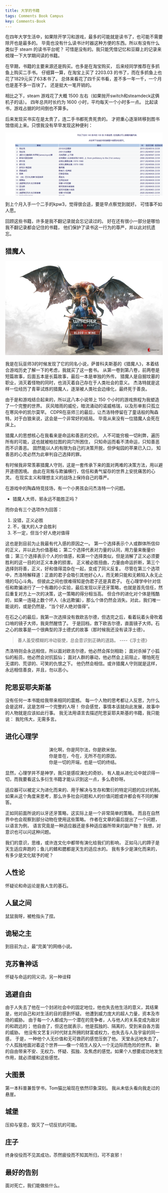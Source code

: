 ```yaml
---
title: 大学的书籍
tags: Comments Book Campus
key: Comments-Book
---
```


在四年大学生活中，如果除开学习和游戏，最多的可能就是读书了，也可能不需要除开也是最多的。
毕竟也没有什么读书计时器这种方便的东西。所以有没有什么类似于 steam 的读书平台呢？
可惜是没有的。我只能凭借记忆和豆瓣上的记录来梳理一下大学期间读的书籍。

<!--more-->

在早期，书籍的主要来源还是购买。也多是在淘宝购买，
后来经同学推荐在多抓鱼上购买二手书。
仔细算一算，在淘宝上买了 2203.03 的书了，而在多抓鱼上也花了1829元买了63本书了。
总体来看花了四千买书看，差不多一年一千，一个月也是差不多一百块了。
还是挺大一笔开销的。

相比之下，steam 游戏花了大概 1500 左右（如果抛开switch和steamdeck这俩机子的话）。
四年总共时长约为 1600 小时，平均每天一个小时多一点。
比起读书，游戏占据的时间倒也不算多。

后来发现买书实在是太贵了，连二手书都死贵死贵的。
才把重心逐渐转移到图书馆借阅上来。只恨我没有早早发现这种便利：

![借阅记录](/assets/images/posts/Miscellanies/Life/book_lib1.png)

到上个月入手一个二手的kpw3，觉得很合适，要是早点察觉到就好。
可惜事不如人愿。

<!-- 这四年的尾声，读的书应该也不会有什么大变化了， -->
回顾这些书籍，许多是我不翻记录就会忘记读过的。
好在还有很小一部分是哪怕我不翻记录都会记住的书籍，
他们保护了读书这一行为的尊严，并以此对抗遗忘。

## 猎魔人

![witcher](/assets/images/posts/Miscellanies/Life/book_witcher.jpg)

我是在玩巫师3的时候发现了它的同名小说，萨普科夫斯基的《猎魔人》，本着结合游戏历史了解一下的考虑，我就买了这一套书。
从第一卷到第八卷，前两卷是短篇故事，后面五本是长篇故事，最后一本是单独的外传。
猎魔人是自掘坟墓的职业，消灭着怪物的同时，也消灭着自己存在于人类社会的意义。
杰洛特就是这样一位经历了青草试炼的猎魔人，逐渐被人类社会边缘化，最终死于善良。

由于是和游戏结合起来的，所以这八本小说带上 150 个小时的游戏旅程为我塑造了一个完整的世界。
灰风暗雨的威伦，暗流涌动的诺威格瑞，以及形单影只孤立在寒风中的凯尔莫罕。
CDPR在巫师三的最后，让杰洛特停留在了童话般的陶森特。对于白狼来说，这会是一个非常好的结局。
毕竟从来没有一位猎魔人会死在床上。

猎魔人的思想核心在我看来是命运和善恶的交织。
人不可能穷极一切利弊，遍历所有的可能，这也就被柏拉图的洞穴所困住，
只知命运而看不清命运，只知善恶而不识善恶。
固然能以人的有限为自己的决策开脱，但伊甸园的苹果已入口，
知善恶的心灵必然为此审判自己选择的罪。

有时候我非常羡慕猎魔人守则，这是一套传承下来的面对两难的决策方法，用以避开道德困境。
由此在背叛与欺骗横行，信任和勇气留存的世界上安抚痛苦的心灵。
在现实主义和理想主义的战场上保持自己的尊严。

在游戏中的陶森特竞技场，有一个小男孩会问杰洛特一个问题。

- 猎魔人大师，邪永远不能胜正吗？

而你会有三个选项作为回答：

1. 没错，正义必胜
2. 不，强大的人才会胜利
3. 不一定，但当个好人绝对值得

这也是到目前为止我最有代入感的原因之一。
第一个选择表示个人或群体所信仰的正义，并以此为价值基础；
第二个选择代表对力量的认同，用力量来衡量价值；
第三个选择表示个人的价值感，和第一个选择类似，但是消解了正义必须要胜利的这一目的对正义本身的损害。
正义被必胜扭曲，力量由命运折断，第三个选择则将善，正义，好和值得混杂在一起，变成了同义反复。
尽管在第三个选项中，杰洛特解释道：正直的君子会吸引其他好心人，而无赖只能和无赖陷入永无止境的勾心斗角。
但彼此之间也很难得知是伪君子还是真君子。
在心理学中针对信任和欺骗进行了一个有趣的小实验，最后发现以牙还牙策略，也就是首先信任，然后重复对方上一次的决策，这一策略的得分相当高。
但合作的进化对个体是残酷的，如果一连碰上数个坏人（永远欺骗），那么个体仍然会消失。对此，我们唯一能说的，或是仍然是，“当个好人绝对值得”。

在石之心的最后，我第一次选择没有救欧吉尔德，但选完之后，看着玩着头骨吹着口哨的镜子大师，我突然醒悟了。
于是回档，救下欧吉尔德，直面镜子大师。石之心的故事是一个很典型的浮士德式的故事（那时候我还没有读浮士德）。

> 善人虽受模糊的冲动驱使，总会意识到正确的道路。 ----《浮士德》

杰洛特则会永远相信，所以面对欧吉尔德，他必然会挥剑相助；
面对杀掉了小狐仙的船员，他必然会对抗狐仙；
面对人群的暴动，他必然会上前阻止，哪怕死在无谓的、荒谬的、可笑的仇恨之下。
他仍然会相信。或许猎魔人守则就是这样，永远相信善良，并且，勿以恶小。

## 陀思妥耶夫斯基

没有任何一本书能给我带来相同的震撼。
每一个人物的思考都让人反思，为什么会是这样，这是怎样一个完整的人呀！
你会感觉，事情本该就向此发展，故事中的人物就是应该如此行事。
我无法用语言去描述陀思妥耶夫斯基的书籍，我只能说：
我陀伟大，无需多言。

## 进化心理学

<center>
<span align="center">
演化啊，你是阿尔法，你是欧米伽，<br>
你是昔在，今在，无所不在的原因，<br>
你是一切的开端，也是一切的终结。<br>
</span>
</center>

显然，心理学并不是神学，我只是感叹演化的奇妙。
有人能从进化论中就识得一切，而我要看这么多衍生书籍才能认识到这一点，多么奇妙呀。

适应器可以被定义为进化而来的、用于解决与生存和繁衍的特定问题的应对机制。
如果从这个角度来思考，那么许多社会问题和人的价值问题或许都会有不同的解答。

正如同前面所说的以牙还牙策略，这实际上是一个非常简单的策略。
而且在自然界中也会观察到部分动物在使用这些策略。
作者在文章的最后提出了一个问题，以语言为例，
语言究竟是一种适应器还是多种适应器所带来的副产物？
我想，对意识也可以问这种问题。

我们的意识，思维，或许连文化中都带有演化给我们的影响，
正如马儿的蹄子是天生适应奔跑的；鱼儿的鳍和腮都是天生的适应水的。
我有多少是演化而来的，有多少是文化赋予的呢？

## 人性论

怀疑论和命运论是我人生的基石。

## 人鼠之间

鼠鼠我呀，被枪指头了捏。

## 诡秘之主

到目前为止，最“完美”的网络小说。

## 克苏鲁神话

怀疑与命运的同义词，另一种诠释

## 逃避自由

由于人失去了他在一个封闭社会中的固定地位，他也失去他生活的意义，其结果是，他对自己和对生活的目的感到怀疑。
他遭到威力庞大的超人力量，资本及市场的威胁。
由于每一个人都成为一个潜在的竞争者，人与他人的关系变成为敌对的和疏远的；
他自由了，但这也就表示，他是孤独的、隔离的，受到来自各方面的威胁。
他没有文艺复兴时代财主所拥的财富或权力，也失去与人及宇宙的同一感，
于是，一种他个人无价值和无可救药的感觉压倒了他。
天堂永远地失去了，个人孤独地面对着这个世界——像一个陌生人投入一个无边际而危险的世界。
新的自由带来不安、无权力、怀疑、孤独、及焦虑的感觉。如果个人想要成功地发生作用，就必须缓和这些感觉。

## 大图景

第一本科普兼哲学书，Tom猫比喻现在依然印象深刻。
我从未低头看向我走过的悬崖。

## 城堡

压抑与窒息，毁灭了一切反抗的可能。

## 庄子

终身役役而不见其成功，苶然疲役而不知其所归，可不哀邪！

## 最好的告别

面对死亡，我们能做些什么。

